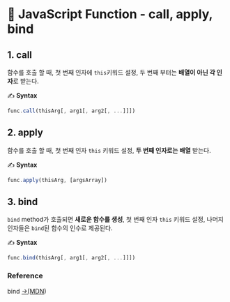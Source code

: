 # 📄 JavaScript Function - call, apply, bind

## 1. call 

함수를 호출 할 때, 첫 번째 인자에 `this`키워드 설정, 두 번째 부터는 **배열이 아닌 각 인자**로 받는다.

✍ **Syntax**

```javascript
func.call(thisArg[, arg1[, arg2[, ...]]])
```

## 2. apply 

함수를 호출 할 때,  첫 번째 인자 `this` 키워드 설정, **두 번째 인자로는 배열** 받는다.

✍ **Syntax**

```javascript
func.apply(thisArg, [argsArray])
```

## 3. bind

`bind`  method가 호출되면 **새로운 함수를 생성**, 첫 번째 인자 `this` 키워드 설정, 나머지 인자들은 `bind`된 함수의 인수로 제공된다.

✍ **Syntax**

```javascript
func.bind(thisArg[, arg1[, arg2[, ...]]])
```

###  <a id="reference"></a>

### Reference <a id="reference"></a>

bind [→\(MDN](https://developer.mozilla.org/ko/docs/Web/JavaScript/Reference/Global_Objects/Function/bind)\)

